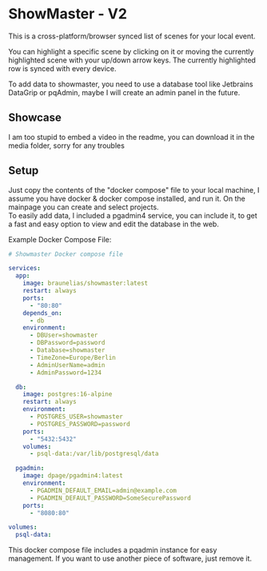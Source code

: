 # ShowMaster - V2

This is a cross-platform/browser synced list of scenes for your local event.  
  
You can highlight a specific scene by clicking on it or moving the currently highlighted scene with your up/down arrow keys. 
The currently highlighted row is synced with every device.  


To add data to showmaster, you need to use a database tool like Jetbrains DataGrip or pqAdmin, maybe I will create an admin panel in the future. 

## Showcase
I am too stupid to embed a video in the readme, you can download it in the media folder, sorry for any troubles

## Setup
Just copy the contents of the "docker compose" file to your local machine, I assume you have docker & docker compose installed, and run it. On the mainpage you can create and select projects.  
To easily add data, I included a pgadmin4 service, you can include it, to get a fast and easy option to view and edit the database in the web.

Example Docker Compose File:

```yaml
# Showmaster Docker compose file

services:
  app:
    image: braunelias/showmaster:latest
    restart: always
    ports:
      - "80:80"
    depends_on:
      - db
    environment:
      - DBUser=showmaster
      - DBPassword=password
      - Database=showmaster
      - TimeZone=Europe/Berlin
      - AdminUserName=admin
      - AdminPassword=1234

  db:
    image: postgres:16-alpine
    restart: always
    environment:
      - POSTGRES_USER=showmaster
      - POSTGRES_PASSWORD=password
    ports:
      - "5432:5432"
    volumes:
      - psql-data:/var/lib/postgresql/data

  pgadmin:
    image: dpage/pgadmin4:latest
    environment:
      - PGADMIN_DEFAULT_EMAIL=admin@example.com
      - PGADMIN_DEFAULT_PASSWORD=SomeSecurePassword
    ports:
      - "8080:80"

volumes:
  psql-data:
```

This docker compose file includes a pqadmin instance for easy management. If you want to use another piece of software, just remove it.
